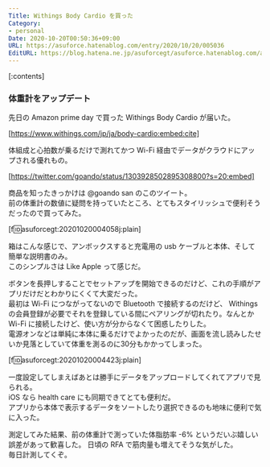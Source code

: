 ```yaml
---
Title: Withings Body Cardio を買った
Category:
- personal
Date: 2020-10-20T00:50:36+09:00
URL: https://asuforce.hatenablog.com/entry/2020/10/20/005036
EditURL: https://blog.hatena.ne.jp/asuforcegt/asuforce.hatenablog.com/atom/entry/26006613642794220
---
```


[:contents]

###  体重計をアップデート

先日の Amazon prime day で買った Withings Body Cardio が届いた。  

[https://www.withings.com/jp/ja/body-cardio:embed:cite]

体組成と心拍数が乗るだけで測れてかつ Wi-Fi 経由でデータがクラウドにアップされる優れもの。  

[https://twitter.com/goando/status/1303928502895308800?s=20:embed]

商品を知ったきっかけは @goando san のこのツイート。  
前の体重計の数値に疑問を持っていたところ、とてもスタイリッシュで便利そうだったので買ってみた。

[f:id:asuforcegt:20201020004058j:plain]

箱はこんな感じで、アンボックスすると充電用の usb ケーブルと本体、そして簡単な説明書のみ。  
このシンプルさは Like Apple って感じだ。

ボタンを長押しすることでセットアップを開始できるのだけど、これの手順がアプリだけだとわかりにくくて大変だった。  
最初は Wi-Fi につながってないので Bluetooth で接続するのだけど、 Withings の会員登録が必要でそれを登録している間にペアリングが切れたり。なんとか Wi-Fi に接続したけど、使い方が分からなくて困惑したりした。  
電源オンなどは単純に本体に乗るだけでよかったのだが、画面を流し読みしたせいか見落としていて体重を測るのに30分もかかってしまった。

[f:id:asuforcegt:20201020004423j:plain]

一度設定してしまえばあとは勝手にデータをアップロードしてくれてアプリで見られる。  
iOS なら health care にも同期できてとても便利だ。  
アプリから本体で表示するデータをソートしたり選択できるのも地味に便利で気に入った。

測定してみた結果、前の体重計で測っていた体脂肪率 -6% というだいぶ嬉しい誤差があって歓喜した。
日頃の RFA で筋肉量も増えてそうな気がした。  
毎日計測してくぞ。
